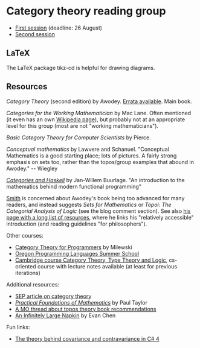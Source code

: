 Category theory reading group
=============================

* [First session](./pdf/session-1.pdf) (deadline: 26 August)
* [Second session](./pdf/session-2.pdf)

LaTeX
-----

The LaTeX package tikz-cd is helpful for drawing diagrams.

Resources
---------

*Category Theory* (second edition) by Awodey. [Errata available](https://www.andrew.cmu.edu/user/awodey/CT2errata2010.pdf). Main book.

*Categories for the Working Mathematician* by Mac Lane. Often mentioned (it even has an own [Wikipedia page](https://en.wikipedia.org/wiki/Categories_for_the_Working_Mathematician)), but probably not at an appropriate level for this group (most are not "working mathematicians").

*Basic Category Theory for Computer Scientists* by Pierce.

*Conceptual mathematics* by Lawvere and Schanuel. "Conceptual Mathematics is a good starting place; lots of pictures. A fairly strong emphasis on sets too, rather than the topos/group examples that abound in Awodey." -- Wiegley

*[Categories and Haskell](https://github.com/jwbuurlage/category-theory-programmers/)* by Jan-Willem Buurlage. "An introduction to the mathematics behind modern functional programming"

[Smith](http://www.logicmatters.net/2008/06/08/awodeys-category-theory-ch-1/) is concerned about Awodey's book being too advanced for many readers, and instead suggests *Sets for Mathematics* or *Topoi: The Categorial Analysis of Logic* (see the blog comment section). See also [his page with a long list of resources](http://www.logicmatters.net/categories/), where he links his "relatively accessible" introduction (and reading guidelines "for philosophers").

Other courses:

* [Category Theory for Programmers](https://bartoszmilewski.com/2014/10/28/category-theory-for-programmers-the-preface/) by Milewski
* [Oregon Programming Languages Summer School](https://www.cs.uoregon.edu/research/summerschool/summer12/curriculum.html)
* [Cambridge course Category Theory, Type Theory and Logic](http://www.cl.cam.ac.uk/teaching/1718/L108/), cs-oriented course with lecture notes available (at least for previous iterations)

Additional resources:

* [SEP article on category theory](https://plato.stanford.edu/entries/category-theory/)
* [*Practical Foundations of Mathematics*](http://www.paultaylor.eu/~pt/prafm/) by Paul Taylor
* [A MO thread about topos theory book recommendations](https://mathoverflow.net/questions/55898/topos-theory-reference-suitable-for-undergraduates)
* [An Infinitely Large Napkin](http://web.evanchen.cc/napkin.html) by Evan Chen

Fun links:

* [The theory behind covariance and contravariance in C# 4](http://tomasp.net/blog/variance-explained.aspx/)
